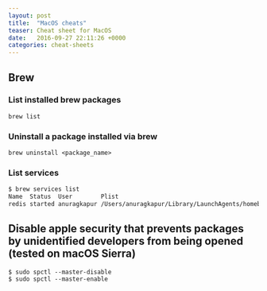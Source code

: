 ```yaml
---
layout: post
title:  "MacOS cheats"
teaser: Cheat sheet for MacOS
date:   2016-09-27 22:11:26 +0000
categories: cheat-sheets
---
```


## Brew

### List installed brew packages
```shell
brew list
```

### Uninstall a package installed via brew
```shell
brew uninstall <package_name>
```
### List services
```bash
$ brew services list
Name  Status  User        Plist
redis started anuragkapur /Users/anuragkapur/Library/LaunchAgents/homebrew.mxcl.redis.plist
```

## Disable apple security that prevents packages by unidentified developers from being opened (tested on macOS Sierra)

```shell
$ sudo spctl --master-disable
$ sudo spctl --master-enable
```
